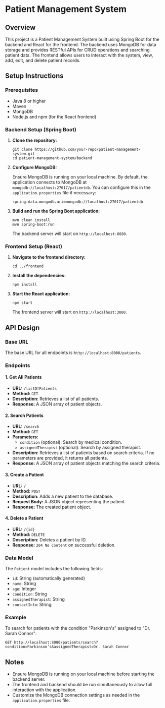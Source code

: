 <h1>Patient Management System</h1>

<h2>Overview</h2>
<p>This project is a Patient Management System built using Spring Boot for the backend and React for the frontend. The backend uses MongoDB for data storage and provides RESTful APIs for CRUD operations and searching patient data. The frontend allows users to interact with the system, view, add, edit, and delete patient records.</p>

<h2>Setup Instructions</h2>

<h3>Prerequisites</h3>
<ul>
    <li>Java 8 or higher</li>
    <li>Maven</li>
    <li>MongoDB</li>
    <li>Node.js and npm (for the React frontend)</li>
</ul>

<h3>Backend Setup (Spring Boot)</h3>
<ol>
    <li><strong>Clone the repository:</strong>
    <pre><code>git clone https://github.com/your-repo/patient-management-system.git
cd patient-management-system/backend</code></pre>
    </li>
    <li><strong>Configure MongoDB:</strong>
    <p>Ensure MongoDB is running on your local machine. By default, the application connects to MongoDB at <code>mongodb://localhost:27017/patientdb</code>. You can configure this in the <code>application.properties</code> file if necessary:</p>
    <pre><code>spring.data.mongodb.uri=mongodb://localhost:27017/patientdb</code></pre>
    </li>
    <li><strong>Build and run the Spring Boot application:</strong>
    <pre><code>mvn clean install
mvn spring-boot:run</code></pre>
    <p>The backend server will start on <code>http://localhost:8080</code>.</p>
    </li>
</ol>

<h3>Frontend Setup (React)</h3>
<ol>
    <li><strong>Navigate to the frontend directory:</strong>
    <pre><code>cd ../frontend</code></pre>
    </li>
    <li><strong>Install the dependencies:</strong>
    <pre><code>npm install</code></pre>
    </li>
    <li><strong>Start the React application:</strong>
    <pre><code>npm start</code></pre>
    <p>The frontend server will start on <code>http://localhost:3000</code>.</p>
    </li>
</ol>

<h2>API Design</h2>

<h3>Base URL</h3>
<p>The base URL for all endpoints is <code>http://localhost:8080/patients</code>.</p>

<h3>Endpoints</h3>

<h4>1. Get All Patients</h4>
<ul>
    <li><strong>URL:</strong> <code>/listOfPatients</code></li>
    <li><strong>Method:</strong> <code>GET</code></li>
    <li><strong>Description:</strong> Retrieves a list of all patients.</li>
    <li><strong>Response:</strong> A JSON array of patient objects.</li>
</ul>

<h4>2. Search Patients</h4>
<ul>
    <li><strong>URL:</strong> <code>/search</code></li>
    <li><strong>Method:</strong> <code>GET</code></li>
    <li><strong>Parameters:</strong>
        <ul>
            <li><code>condition</code> (optional): Search by medical condition.</li>
            <li><code>assignedTherapist</code> (optional): Search by assigned therapist.</li>
        </ul>
    </li>
    <li><strong>Description:</strong> Retrieves a list of patients based on search criteria. If no parameters are provided, it returns all patients.</li>
    <li><strong>Response:</strong> A JSON array of patient objects matching the search criteria.</li>
</ul>

<h4>3. Create a Patient</h4>
<ul>
    <li><strong>URL:</strong> <code>/</code></li>
    <li><strong>Method:</strong> <code>POST</code></li>
    <li><strong>Description:</strong> Adds a new patient to the database.</li>
    <li><strong>Request Body:</strong> A JSON object representing the patient.</li>
    <li><strong>Response:</strong> The created patient object.</li>
</ul>

<h4>4. Delete a Patient</h4>
<ul>
    <li><strong>URL:</strong> <code>/{id}</code></li>
    <li><strong>Method:</strong> <code>DELETE</code></li>
    <li><strong>Description:</strong> Deletes a patient by ID.</li>
    <li><strong>Response:</strong> <code>204 No Content</code> on successful deletion.</li>
</ul>

<h3>Data Model</h3>
<p>The <code>Patient</code> model includes the following fields:</p>
<ul>
    <li><code>id</code>: String (automatically generated)</li>
    <li><code>name</code>: String</li>
    <li><code>age</code>: Integer</li>
    <li><code>condition</code>: String</li>
    <li><code>assignedTherapist</code>: String</li>
    <li><code>contactInfo</code>: String</li>
</ul>

<h3>Example</h3>
<p>To search for patients with the condition "Parkinson's" assigned to "Dr. Sarah Connor":</p>
<pre><code>GET http://localhost:8080/patients/search?condition=Parkinson’s&assignedTherapist=Dr. Sarah Connor</code></pre>

<h2>Notes</h2>
<ul>
    <li>Ensure MongoDB is running on your local machine before starting the backend server.</li>
    <li>The frontend and backend should be run simultaneously to allow full interaction with the application.</li>
    <li>Customize the MongoDB connection settings as needed in the <code>application.properties</code> file.</li>
</ul>
